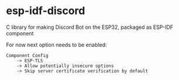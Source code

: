 # esp-idf-discord
C library for making Discord Bot on the ESP32, packaged as ESP-IDF component

For now next option needs to be enabled:

```
Component Config
    -> ESP-TLS
    -> Allow potentially insecure options
    -> Skip server certificate verification by default
```